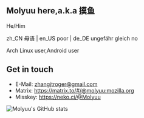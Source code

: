 ## Molyuu here,a.k.a 摸鱼
He/Him

zh_CN 母语 | en_US poor | de_DE ungefähr gleich no

Arch Linux user,Android user

## Get in touch
- E-Mail: zhangjtroger@gmail.com
- Matrix: https://matrix.to/#/@molyuu:mozilla.org
- Misskey: https://neko.ci/@Molyuu

![Molyuu's GitHub stats](https://github-readme-stats.vercel.app/api?username=Molyuu)
